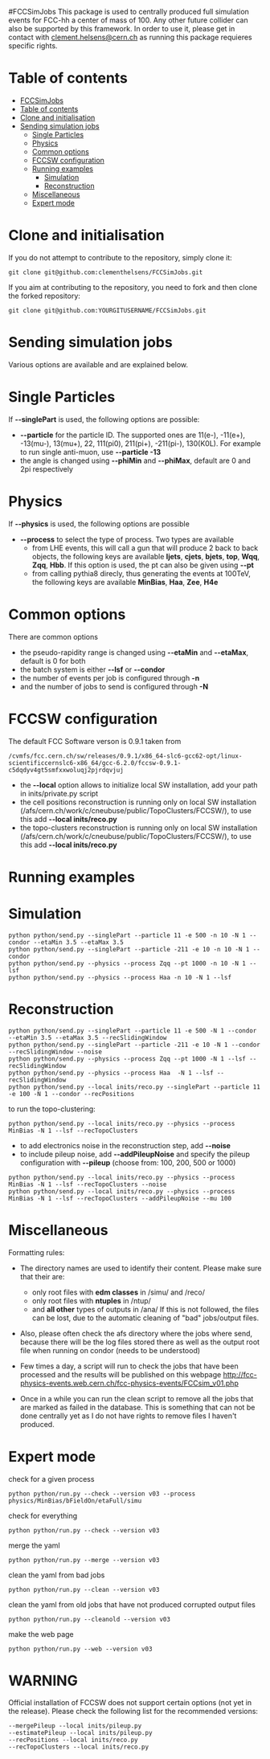 #FCCSimJobs
This package is used to centrally produced full simulation events for FCC-hh a center of mass of 100. Any other future collider can also be supported by this framework. 
In order to use it, please get in contact with clement.helsens@cern.ch as running this package requieres specific rights.

Table of contents
=================
  * [FCCSimJobs](#fccsimjobs)
  * [Table of contents](#table-of-contents)
  * [Clone and initialisation](#clone-and-initialisation)
  * [Sending simulation jobs](#sending-simulation-jobs)
     * [Single Particles](#single-particles)
     * [Physics](#physics)
     * [Common options](#common-options)
     * [FCCSW configuration](#fccsw-configuration)
     * [Running examples](#running-examples)
        * [Simulation](#simulation)
        * [Reconstruction](#reconstruction)
     * [Miscellaneous](#miscellaneous)
     * [Expert mode](#expert-mode)

Clone and initialisation
========================

If you do not attempt to contribute to the repository, simply clone it:
```
git clone git@github.com:clementhelsens/FCCSimJobs.git
```

If you aim at contributing to the repository, you need to fork and then clone the forked repository:
```
git clone git@github.com:YOURGITUSERNAME/FCCSimJobs.git
```

Sending simulation jobs
=======================
Various options are available and are explained below. 

Single Particles
================
If **--singlePart** is used, the following options are possible:
   - **--particle** for the particle ID. The supported ones are 11(e-), -11(e+), -13(mu-), 13(mu+), 22, 111(pi0), 211(pi+), -211(pi-), 130(K0L). For example to run single anti-muon, use **--particle -13**
   - the angle is changed using **--phiMin** and **--phiMax**, default are 0 and 2pi respectively
   
 
Physics
=======
If **--physics** is used, the following options are possible
   - **--process** to select the type of process. Two types are available
      - from LHE events, this will call a gun that will produce 2 back to back objects, the following keys are available **ljets**, **cjets**, **bjets**, **top**, **Wqq**, **Zqq**, **Hbb**. If this option is used, the pt can also be given using **--pt**
      - from calling pythia8 direcly, thus generating the events at 100TeV, the following keys are available **MinBias**, **Haa**, **Zee**, **H4e**
      

Common options
==============
There are common options
   - the pseudo-rapidity range is changed using **--etaMin** and **--etaMax**, default is 0 for both 
   - the batch system is either **--lsf**  or **--condor**
   - the number of events per job is configured through **-n**
   - and the number of jobs to send is configured through **-N**

FCCSW configuration
===================
The default FCC Software verson is 0.9.1 taken from
```
/cvmfs/fcc.cern.ch/sw/releases/0.9.1/x86_64-slc6-gcc62-opt/linux-scientificcernslc6-x86_64/gcc-6.2.0/fccsw-0.9.1-c5dqdyv4gt5smfxxwoluqj2pjrdqvjuj
```
   - the **--local** option allows to initialize local SW installation, add your path in inits/private.py script
   - the cell positions reconstruction is running only on local SW installation (/afs/cern.ch/work/c/cneubuse/public/TopoClusters/FCCSW/), to use this add **--local inits/reco.py**
   - the topo-clusters reconstruction is running only on local SW installation (/afs/cern.ch/work/c/cneubuse/public/TopoClusters/FCCSW/), to use this add **--local inits/reco.py**
 

Running examples
================

Simulation
==========
```
python python/send.py --singlePart --particle 11 -e 500 -n 10 -N 1 --condor --etaMin 3.5 --etaMax 3.5
python python/send.py --singlePart --particle -211 -e 10 -n 10 -N 1 --condor
python python/send.py --physics --process Zqq --pt 1000 -n 10 -N 1 --lsf
python python/send.py --physics --process Haa -n 10 -N 1 --lsf
```

Reconstruction
==============

```
python python/send.py --singlePart --particle 11 -e 500 -N 1 --condor --etaMin 3.5 --etaMax 3.5 --recSlidingWindow
python python/send.py --singlePart --particle -211 -e 10 -N 1 --condor --recSlidingWindow --noise
python python/send.py --physics --process Zqq --pt 1000 -N 1 --lsf --recSlidingWindow
python python/send.py --physics --process Haa  -N 1 --lsf --recSlidingWindow
python python/send.py --local inits/reco.py --singlePart --particle 11 -e 100 -N 1 --condor --recPositions
```
to run the topo-clustering:
```
python python/send.py --local inits/reco.py --physics --process MinBias -N 1 --lsf --recTopoClusters

```
- to add electronics noise in the reconstruction step, add **--noise**
- to include pileup noise, add **--addPileupNoise** and specify the pileup configuration with **--pileup** (choose from: 100, 200, 500 or 1000) 
```
python python/send.py --local inits/reco.py --physics --process MinBias -N 1 --lsf --recTopoClusters --noise
python python/send.py --local inits/reco.py --physics --process MinBias -N 1 --lsf --recTopoClusters --addPileupNoise --mu 100
```

Miscellaneous
==============
Formatting rules:
- The directory names are used to identify their content. Please make sure that their are:
  - only root files with **edm classes** in /simu/ and /reco/
  - only root files with **ntuples** in /ntup/
  - and **all other** types of outputs in /ana/ 
If this is not followed, the files can be lost, due to the automatic cleaning of "bad" jobs/output files.

- Also, please often check the afs directory where the jobs where send, because there will be the log files stored there as well as the output root file when running on condor (needs to be understood)

- Few times a day, a script will run to check the jobs that have been processed and the results will be published on this webpage
http://fcc-physics-events.web.cern.ch/fcc-physics-events/FCCsim_v01.php

- Once in a while you can run the clean script to remove all the jobs that are marked as failed in the database.
This is something that can not be done centrally yet as I do not have rights to remove files I haven't produced.

Expert mode
===========
check for a given process
```
python python/run.py --check --version v03 --process physics/MinBias/bFieldOn/etaFull/simu
```

check for everything
```
python python/run.py --check --version v03
```

merge the yaml
```
python python/run.py --merge --version v03
```

clean the yaml from bad jobs
```
python python/run.py --clean --version v03
```

clean the yaml from old jobs that have not produced corrupted output files
```
python python/run.py --cleanold --version v03
```

make the web page
```
python python/run.py --web --version v03
```



WARNING
===========

Official installation of FCCSW does not support certain options (not yet in the release). Please check the following list for the recommended versions:

```
--mergePileup --local inits/pileup.py
--estimatePileup --local inits/pileup.py
--recPositions --local inits/reco.py
--recTopoClusters --local inits/reco.py
```
